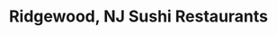 ---
layout: city
title: Ridgewood, NJ Sushi Restaurants
permalink: /new-jersey/ridgewood/
stateAbbr: NJ
stateName: New Jersey
cityName: Ridgewood
---